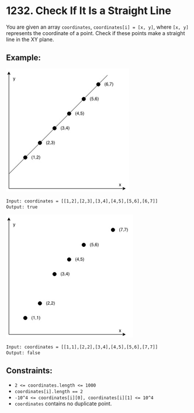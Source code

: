 # 1232. Check If It Is a Straight Line

You are given an array `coordinates`, `coordinates[i] = [x, y]`, where `[x, y]` represents the coordinate of a point. Check if these points make a straight line in the XY plane.

## Example:
![](/picture/1232_line1.jpg)
```
Input: coordinates = [[1,2],[2,3],[3,4],[4,5],[5,6],[6,7]]
Output: true
```
![](/picture/1232_line2.jpg)
```
Input: coordinates = [[1,1],[2,2],[3,4],[4,5],[5,6],[7,7]]
Output: false
```

## Constraints:

* `2 <= coordinates.length <= 1000`
* `coordinates[i].length == 2`
* `-10^4 <= coordinates[i][0], coordinates[i][1] <= 10^4`
* `coordinates` contains no duplicate point.
